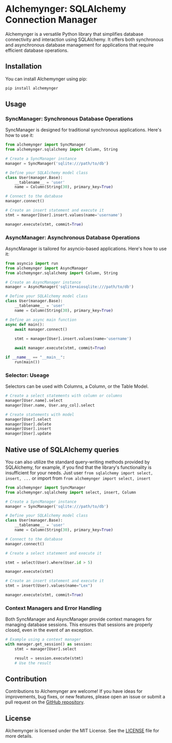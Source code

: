 # Alchemynger: SQLAlchemy Connection Manager

Alchemynger is a versatile Python library that simplifies database connectivity and interaction using SQLAlchemy. It offers both synchronous and asynchronous database management for applications that require efficient database operations. 


## Installation

You can install Alchemynger using pip:

```bash
pip install alchemynger
```

## Usage

### SyncManager: Synchronous Database Operations

SyncManager is designed for traditional synchronous applications. Here's how to use it:

```python
from alchemynger import SyncManager
from alchemynger.sqlalchemy import Column, String

# Create a SyncManager instance
manager = SyncManager('sqlite:///path/to/db')

# Define your SQLAlchemy model class
class User(manager.Base):
    __tablename__ = 'user'
    name = Column(String(30), primary_key=True)

# Connect to the database
manager.connect()

# Create an insert statement and execute it
stmt = manager[User].insert.values(name='username')

manager.execute(stmt, commit=True)
```

### AsyncManager: Asynchronous Database Operations

AsyncManager is tailored for asyncio-based applications. Here's how to use it:

```python
from asyncio import run
from alchemynger import AsyncManager
from alchemynger.sqlalchemy import Column, String

# Create an AsyncManager instance
manager = AsyncManager('sqlite+aiosqlite:///path/to/db')

# Define your SQLAlchemy model class
class User(manager.Base):
    __tablename__ = 'user'
    name = Column(String(30), primary_key=True)

# Define an async main function
async def main():
    await manager.connect()
    
    stmt = manager[User].insert.values(name='username')

    await manager.execute(stmt, commit=True)

if __name__ == "__main__":
    run(main())
```

### Selector: Useage

Selectors can be used with Columns, a Column, or the Table Model.

```python
# Create a select statements with column or columns
manager[User.name].select
manager[User.name, User.any_col].select
```

```python
# Create statements with model
manager[User].select
manager[User].delete
manager[User].insert
manager[User].update
```

## Native use of SQLAlchemy queries
You can also utilize the standard query-writing methods provided by SQLAlchemy, for example, if you find that the library's functionality is insufficient for your needs. Just user `from sqlalchemy import select, insert, ...` or import from `from alchemynger import select, insert`

```python
from alchemynger import SyncManager
from alchemynger.sqlalchemy import select, insert, Column

# Create a SyncManager instance
manager = SyncManager('sqlite:///path/to/db')

# Define your SQLAlchemy model class
class User(manager.Base):
    __tablename__ = 'user'
    name = Column(String(30), primary_key=True)

# Connect to the database
manager.connect()

# Create a select statement and execute it

stmt = select(User).where(User.id > 5)

manager.execute(stmt)

# Create an insert statement and execute it
stmt = insert(User).values(name="Lex")

manager.execute(stmt, commit=True)
```

### Context Managers and Error Handling

Both SyncManager and AsyncManager provide context managers for managing database sessions. This ensures that sessions are properly closed, even in the event of an exception.

```python
# Example using a context manager
with manager.get_session() as session:
    stmt = manager[User].select

    result = session.execute(stmt)
    # Use the result
```

## Contribution

Contributions to Alchemynger are welcome! If you have ideas for improvements, bug fixes, or new features, please open an issue or submit a pull request on the [GitHub repository](https://github.com/Resheba/Alchemynger).

## License

Alchemynger is licensed under the MIT License. See the [LICENSE](https://github.com/Resheba/Alchemynger/blob/main/LICENSE) file for more details.
